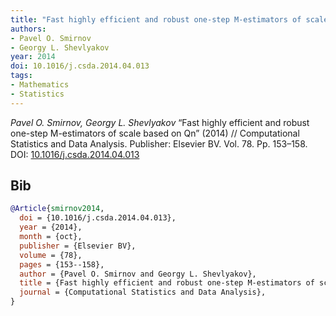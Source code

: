 ```yaml
---
title: "Fast highly efficient and robust one-step M-estimators of scale based on Qn"
authors:
- Pavel O. Smirnov
- Georgy L. Shevlyakov
year: 2014
doi: 10.1016/j.csda.2014.04.013
tags:
- Mathematics
- Statistics
---
```


<i>Pavel O. Smirnov, Georgy L. Shevlyakov</i> <span title="">“Fast highly efficient and robust one-step M-estimators of scale based on Qn”</span> (2014) // Computational Statistics and Data Analysis. Publisher: Elsevier BV. Vol.&nbsp;78. Pp.&nbsp;153–158. DOI:&nbsp;<a href='https://doi.org/10.1016/j.csda.2014.04.013'>10.1016/j.csda.2014.04.013</a>

## Bib

```bib
@Article{smirnov2014,
  doi = {10.1016/j.csda.2014.04.013},
  year = {2014},
  month = {oct},
  publisher = {Elsevier BV},
  volume = {78},
  pages = {153--158},
  author = {Pavel O. Smirnov and Georgy L. Shevlyakov},
  title = {Fast highly efficient and robust one-step M-estimators of scale based on Qn},
  journal = {Computational Statistics and Data Analysis},
}
```
